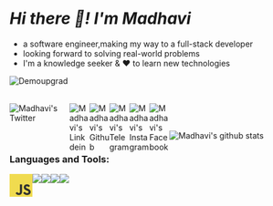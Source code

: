 # *Hi there 👋! I'm Madhavi*

 - a software engineer,making my way to a full-stack developer 
 - looking forward to solving real-world problems
 - I'm a knowledge seeker & ❤️ to learn new technologies
 

<p align="left"> <img src="https://komarev.com/ghpvc/?username=madhavi-kumari&label=Views&color=blue&style=plastic" alt="Demoupgrad" /> </p>
 <br/>
<a href="https://twitter.com/MadhaviRoy1">
  <img align="left" alt="Madhavi's Twitter" width="105px" src="https://cdn.jsdelivr.net/npm/simple-icons@v3/icons/twitter.svg" />
</a>
<a href="https://www.linkedin.com/in/madhavi-kumari-5629b5152/">
  <img align="left" alt="Madhavi's Linkdein" width="35px" src="https://cdn.jsdelivr.net/npm/simple-icons@v3/icons/linkedin.svg" />
</a>
<a href="https://github.com/madhavi-kumari">
  <img align="left" alt="Madhavi's Github" width="35px" src="https://cdn.jsdelivr.net/npm/simple-icons@v3/icons/github.svg" />
</a>
<a href="https://web.telegram.org/#/im">
  <img align="left" alt="Madhavi's Telegram" width="35px" src="https://cdn.jsdelivr.net/npm/simple-icons@v3/icons/telegram.svg" />
</a>
<a href="https://www.instagram.com/madhavi_roy/">
  <img align="left" alt="Madhavi's Instagram" width="35px" src="https://cdn.jsdelivr.net/npm/simple-icons@v3/icons/instagram.svg" />
</a>
<a href="https://www.facebook.com/madhavi.kumari.319/">
  <img align="left" alt="Madhavi's Facebook" width="35px" src="https://cdn.jsdelivr.net/npm/simple-icons@v3/icons/facebook.svg" />
</a>


<br/>
<br/>

![Madhavi's github stats](https://github-readme-stats.vercel.app/api?username=madhavi-kumari&show_icons=true&theme=radical)

### **Languages and Tools:**  
<a>
  <img align="left" img height="40" src="https://raw.githubusercontent.com/github/explore/80688e429a7d4ef2fca1e82350fe8e3517d3494d/topics/javascript/javascript.png"></a>

<a>
  <img align="left" img height="40" src="https://upload.wikimedia.org/wikipedia/commons/e/ee/.NET_Core_Logo.svg"></a>

<a>
  <img align="left" img height="40" src="https://upload.wikimedia.org/wikipedia/commons/9/9a/Visual_Studio_Code_1.35_icon.svg"></a>

<a>
  <img align="left" img height="40" src="https://upload.wikimedia.org/wikipedia/commons/0/0a/Python.svg"></a>

<a>
  <img align="left" img height="40" src="https://upload.wikimedia.org/wikipedia/commons/4/44/Spring_Framework_Logo_2018.svg"></a>






